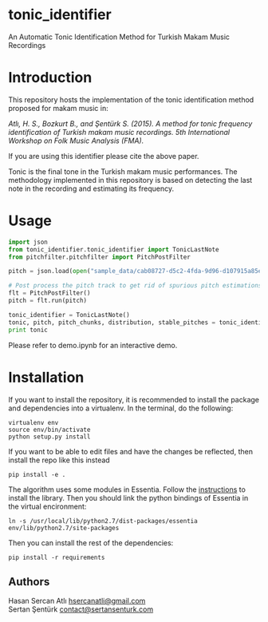 # tonic_identifier
An Automatic Tonic Identification Method for Turkish Makam Music Recordings

Introduction
=======
This repository hosts the implementation of the tonic identification method proposed for makam music in:

_Atlı, H. S., Bozkurt B., and Şentürk S. (2015). A method for tonic frequency identification of Turkish makam music recordings. 5th International Workshop on Folk Music Analysis (FMA)._

If you are using this identifier please cite the above paper. 

Tonic is the final tone in the Turkish makam music performances. The methodology implemented in this repository is based on detecting the last note in the recording and estimating its frequency. 

Usage
=======
```python
import json
from tonic_identifier.tonic_identifier import TonicLastNote
from pitchfilter.pitchfilter import PitchPostFilter

pitch = json.load(open("sample_data/cab08727-d5c2-4fda-9d96-d107915a85ec.json", 'r'))['pitch']

# Post process the pitch track to get rid of spurious pitch estimations and correct octave errors
flt = PitchPostFilter()
pitch = flt.run(pitch)

tonic_identifier = TonicLastNote()
tonic, pitch, pitch_chunks, distribution, stable_pitches = tonic_identifier.identify(pitch)
print tonic
```

Please refer to demo.ipynb for an interactive demo.

Installation
============

If you want to install the repository, it is recommended to install the package and dependencies into a virtualenv. In the terminal, do the following:

    virtualenv env
    source env/bin/activate
    python setup.py install

If you want to be able to edit files and have the changes be reflected, then install the repo like this instead

    pip install -e .

The algorithm uses some modules in Essentia. Follow the [instructions](essentia.upf.edu/documentation/installing.html) to install the library. Then you should link the python bindings of Essentia in the virtual encironment:

    ln -s /usr/local/lib/python2.7/dist-packages/essentia env/lib/python2.7/site-packages

Then you can install the rest of the dependencies:

    pip install -r requirements

Authors
-------
Hasan Sercan Atlı	hsercanatli@gmail.com  
Sertan Şentürk		contact@sertansenturk.com
